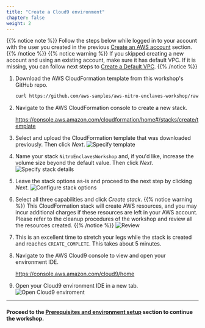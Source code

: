```yaml
---
title: "Create a Cloud9 environment"
chapter: false
weight: 2
---
```


{{% notice note %}}
Follow the steps below while logged in to your account with the user you created in the previous [Create an AWS account](account.html) section.
{{% /notice %}}
{{% notice warning %}}
If you skipped creating a new account and using an existing account, make sure it has default VPC. If it is missing, you can follow next steps to [Create a Default VPC](https://docs.aws.amazon.com/vpc/latest/userguide/default-vpc.html#create-default-vpc).
{{% /notice %}}

1. Download the AWS CloudFormation template from this workshop's GitHub repo.
    ```sh
    curl https://github.com/aws-samples/aws-nitro-enclaves-workshop/raw/main/resources/templates/cloud9.yaml -o cloud9.yaml
    ```

1. Navigate to the AWS CloudFormation console to create a new stack.

    https://console.aws.amazon.com/cloudformation/home#/stacks/create/template

1. Select and upload the CloudFormation template that was downloaded previously. Then click _Next_.
![Specify template](/images/cloud9-1-specify-template.png?featherlight=false)

1. Name your stack `NitroEnclavesWorkshop` and, if you'd like, increase the volume size beyond the default value. Then click _Next_.
![Specify stack details](/images/cloud9-2-specify-stack-details.png?featherlight=false)

1. Leave the stack options as-is and proceed to the next step by clicking _Next_.
![Configure stack options](/images/cloud9-3-configure-stack-options.png?featherlight=false)

1. Select all three capabilities and click _Create stack_.
{{% notice warning %}}
This CloudFormation stack will create AWS resources, and you may incur additional charges if these resources are left in your AWS account.  
Please refer to the cleanup procedures of the workshop and review all the resources created.
{{% /notice %}}
![Review](/images/cloud9-4-review.png?featherlight=false)

1. This is an excellent time to stretch your legs while the stack is created and reaches `CREATE_COMPLETE`. This takes about 5 minutes.

1. Navigate to the AWS Cloud9 console to view and open your environment IDE.

    https://console.aws.amazon.com/cloud9/home

1. Open your Cloud9 environment IDE in a new tab.
![Open Cloud9 enviroment](/images/cloud9-5-environment.png?featherlight=false)

---
#### Proceed to the [Prerequisites and environment setup](../prerequisites.html) section to continue the workshop.
